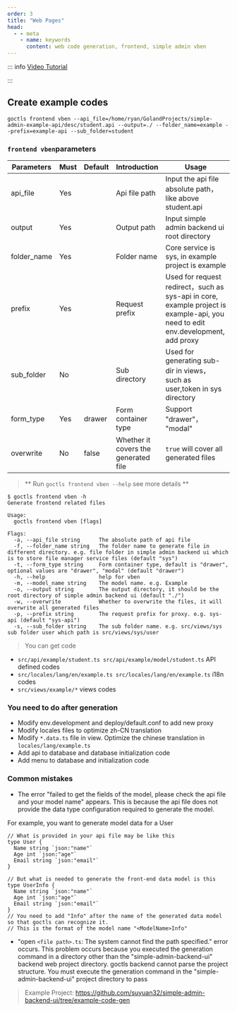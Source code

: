 ```yaml
---
order: 3
title: "Web Pages"
head:
  - - meta
    - name: keywords
      content: web code generation, frontend, simple admin vben
---
```



::: info
[Video Tutorial](https://youtu.be/j7wEcaWVEKw)

<BiliBili bvid="BV1DL411a7wo" />
:::

## Create example codes

```shell
goctls frontend vben --api_file=/home/ryan/GolandProjects/simple-admin-example-api/desc/student.api --output=./ --folder_name=example --prefix=example-api --sub_folder=student
```

### `frontend vben`parameters

| Parameters  | Must | Default | Introduction                         | Usage                                                                                                                           |
| ----------- | ---- | ------- | ------------------------------------ | ------------------------------------------------------------------------------------------------------------------------------- |
| api_file    | Yes  |         | Api file path                        | Input the api file absolute path，like above student.api                                                                        |
| output      | Yes  |         | Output path                          | Input simple admin backend ui root directory                                                                                    |
| folder_name | Yes  |         | Folder name                          | Core service is sys, in example project is example                                                                              |
| prefix      | Yes  |         | Request prefix                       | Used for request redirect，such as sys-api in core, example project is example-api, you need to edit env.development, add proxy |
| sub_folder  | No   |         | Sub directory                        | Used for generating sub-dir in views，such as user,token in sys directory                                                       |
| form_type   | Yes  | drawer  | Form container type                  | Support "drawer"， "modal"                                                                                                      |
| overwrite   | No   | false   | Whether it covers the generated file | `true` will cover all generated files                                                                                           |

> ** Run `goctls frontend vben --help` see more details **

```shell
$ goctls frontend vben -h
Generate frontend related files

Usage:
  goctls frontend vben [flags]

Flags:
  -a, --api_file string      The absolute path of api file
  -f, --folder_name string   The folder name to generate file in different directory. e.g. file folder in simple admin backend ui which is to store file manager service files (default "sys")
  -t, --form_type string     Form container type, default is "drawer", optional values are "drawer", "modal" (default "drawer")
  -h, --help                 help for vben
  -m, --model_name string    The model name. e.g. Example
  -o, --output string        The output directory, it should be the root directory of simple admin backend ui (default "./")
  -w, --overwrite            Whether to overwrite the files, it will overwrite all generated files
  -p, --prefix string        The request prefix for proxy. e.g. sys-api (default "sys-api")
  -s, --sub_folder string    The sub folder name. e.g. src/views/sys sub folder user which path is src/views/sys/user
```

> You can get code

- `src/api/example/student.ts src/api/example/model/student.ts` API defined codes
- `src/locales/lang/en/example.ts src/locales/lang/en/example.ts` i18n codes
- `src/views/example/*` views codes

### You need to do after generation

- Modify env.development and deploy/default.conf to add new proxy
- Modify locales files to optimize zh-CN translation
- Modify `*.data.ts` file in view. Optimize the chinese translation in `locales/lang/example.ts`
- Add api to database and database initialization code
- Add menu to database and initialization code

### Common mistakes

- The error "failed to get the fields of the model, please check the api file and your model name" appears. This is because the api file does not provide the data type configuration required to generate the model.

For example, you want to generate model data for a User
```
// What is provided in your api file may be like this
type User {
  Name string `json:"name"`
  Age int `json:"age"`
  Email string `json:"email"`
}

// But what is needed to generate the front-end data model is this
type UserInfo {
  Name string `json:"name"`
  Age int `json:"age"`
  Email string `json:"email"`
}
// You need to add "Info" after the name of the generated data model so that goctls can recognize it.
// This is the format of the model name "<ModelName>Info"
```

- "open `<file path>.ts`: The system cannot find the path specified." error occurs. This problem occurs because you executed the generation command in a directory other than the "simple-admin-backend-ui" backend web project directory. goctls backend cannot parse the project structure. You must execute the generation command in the "simple-admin-backend-ui" project directory to pass

> Example Project: <https://github.com/suyuan32/simple-admin-backend-ui/tree/example-code-gen>
